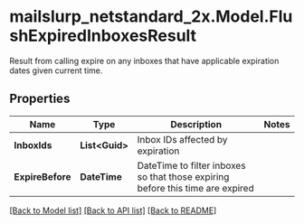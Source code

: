 # mailslurp_netstandard_2x.Model.FlushExpiredInboxesResult
Result from calling expire on any inboxes that have applicable expiration dates given current time.

## Properties

Name | Type | Description | Notes
------------ | ------------- | ------------- | -------------
**InboxIds** | **List&lt;Guid&gt;** | Inbox IDs affected by expiration | 
**ExpireBefore** | **DateTime** | DateTime to filter inboxes so that those expiring before this time are expired | 

[[Back to Model list]](../README#documentation-for-models) [[Back to API list]](../README#documentation-for-api-endpoints) [[Back to README]](../README)

